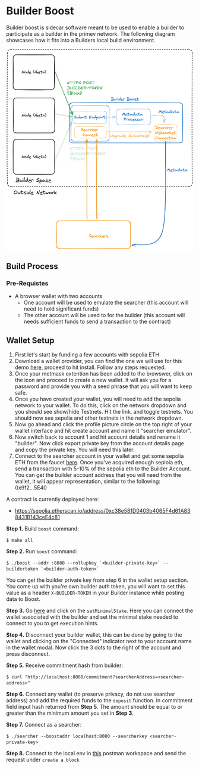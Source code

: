 # Builder Boost

Builder boost is sidecar software meant to be used to enable a builder to participate as a builder in the primev network. The following diagram showcases how it fits into a Builders local build environment.

![Builder Boost Diagram](./diagrams/bb-highlevel.png)

## Build Process

### Pre-Requistes
- A browser wallet with two accounts
  - One account will be used to emulate the searcher (this account will need to hold significant funds)
  - The other account will be used to for the builder (this account will needs sufficient funds to send a transaction to the contract)

## Wallet Setup
1. First let's start by funding a few accounts with sepolia ETH
2. Download a wallet provider, you can find the one we will use for this demo [here](https://metamask.io/download/), proceed to hit install. Follow any steps requested.
3. Once your metmask extention has been added to the browswer, click on the icon and proceed to create a new wallet. It will ask you for a password and provide you with a seed phrase that you will want to keep safe.
4. Once you have created your wallet, you will need to add the sepolia network to your wallet. To do this, click on the network dropdown and you should see show/hide Testnets. Hit the link, and toggle testnets. You should now see sepolia and other testnets in the network dropdown.
5. Now go ahead and click the profile picture circle on the top right of your wallet interface and hit create account and name it "searcher emulator".
6. Now switch back to account 1 and hit account details and rename it "builder". Now click export private key from the account details page and copy the private key. You will need this later.
7. Connect to the searcher account in your wallet and get some sepolia ETH from the faucet [here](https://sepolia-faucet.pk910.de/). Once you've acquired enough seploia eth, send a transaction with 5-10% of the sepolia eth to the Builder Account. You can get the builder account address that you will need from the wallet, it will appear representation, similar to the following: 0x9f2...5E40

A contract is currently deployed here:
- https://sepolia.etherscan.io/address/0xc38e581D0403b4065F4d61A838431B143ceE4c81

**Step 1.** Build `boost` command:
```
$ make all
```

**Step 2.** Run `boost` command:
```
$ ./boost --addr :8080 --rollupkey `<builder-private-key>` --buildertoken `<builder-auth-token>`
```
You can get the builder private key from step 6 in the wallet setup section.
You come up with you're own builder auth token, you will want to set this value as a header `X-BUILDER-TOKEN` in your Builder instance while posting data to Boost.

**Step 3.** Go [here](https://sepolia.etherscan.io/address/0xc38e581D0403b4065F4d61A838431B143ceE4c81#writeContract) and click on the `setMinimalStake`. Here you can connect the wallet associated with the builder and set the minimal stake needed to connect to you to get execution hints.

**Step 4.** Disconnect your builder wallet, this can be done by going to the wallet and clicking on the "Connected" indicator next to your account name in the wallet modal. Now click the 3 dots to the right of the account and press disconnect.

**Step 5.** Receive commitment hash from builder:
```
$ curl "http://localhost:8080/commitment?searcherAddress=<searcher-address>"
```

**Step 6.** Connect any wallet (to preserve privacy, do not use searcher address) and add the required funds to the `deposit` function. In commitment field input hash returned from **Step 5**. The amount should be equal to or greater than the minimum amount you set in **Step 3**.

**Step 7.** Connect as a searcher:
```
$ ./searcher --boostaddr localhost:8080 --searcherkey <searcher-private-key>
```

**Step 8.** Connect to the local env in [this](https://primev.postman.co/workspace/Team-Workspace~18870d84-94f0-4d1e-8163-db558f83d7e8/request/27192304-32af6ec4-013b-423f-aff6-44226090fcf6) postman workspace and send the request under `create a block`
